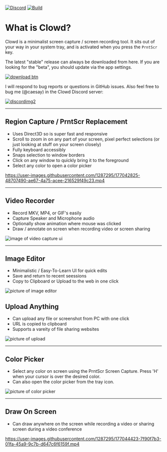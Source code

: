 [![Discord](https://img.shields.io/discord/767856501477343282?style=flat-square&color=purple)](https://discord.gg/CjrCrNzd3F)
[![Build](https://img.shields.io/github/workflow/status/clowd/Clowd/Build%20Clowd/master?style=flat-square)](https://github.com/clowd/Clowd/actions)

# What is Clowd?

Clowd is a minimalist screen capture / screen recording tool. It sits out of your way in your system tray, and is activated when you press the `PrntScr` key.

The latest "stable" release can always be downloaded from here. If you are looking for the "beta", you should update via the app settings.

[![download btn](https://user-images.githubusercontent.com/1287295/177044033-961e5817-83ca-4e71-b204-245dd337a300.png)](https://clowd-releases.s3.eu-central-003.backblazeb2.com/stable/ClowdSetup.exe)

I will respond to bug reports or questions in GitHub issues. Also feel free to bug me (@caesay) in the Clowd Discord server:

[![discordimg2](https://user-images.githubusercontent.com/1287295/150318745-cbfcf5d0-3697-4bef-ac1a-b0d751f53b48.png)](https://discord.gg/CjrCrNzd3F)

----

## Region Capture / PrntScr Replacement
 - Uses Direct3D so is super fast and responsive
 - Scroll to zoom in on any part of your screen, pixel perfect selections (or just looking at stuff on your screen closely)
 - Fully keyboard accessibly
 - Snaps selection to window borders
 - Click on any window to quickly bring it to the foreground
 - Select any color to open a color picker

https://user-images.githubusercontent.com/1287295/177042825-48707490-ae67-4a75-acee-216529f49c23.mp4

----

## Video Recorder
 - Record MKV, MP4, or GIF's easily
 - Capture Speaker and Microphone audio
 - Optionally show animation where mouse was clicked
 - Draw / annotate on screen when recording video or screen sharing
 
![image of video capture ui](https://user-images.githubusercontent.com/1287295/177043599-853d4718-e879-4007-919a-7aee91776c7d.png)

----

## Image Editor
 - Minimalistic / Easy-To-Learn UI for quick edits
 - Save and return to recent seessions
 - Copy to Clipboard or Upload to the web in one click
 
![picture of image editor](https://user-images.githubusercontent.com/1287295/177043066-46f6fe23-260c-4b06-9c2c-da2970e9f249.png)

## Upload Anything
 - Can upload any file or screenshot from PC with one click
 - URL is copied to clipboard
 - Supports a vareity of file sharing websites
 
![picture of upload](https://user-images.githubusercontent.com/1287295/177044201-1b510910-4211-4eda-9f3c-508fac4c8fba.png)

----

## Color Picker
 - Select any color on screen using the PrntScr Screen Capture. Press 'H' when your cursor is over the desired color.
 - Can also open the color picker from the tray icon.
 
![picture of color picker](https://user-images.githubusercontent.com/1287295/177043307-91a17f2b-3b5f-4b76-9e71-7962cc6cf5e0.png)

----

## Draw On Screen
 - Can draw anywhere on the screen while recording a video or sharing screen during a video conference

https://user-images.githubusercontent.com/1287295/177044423-7f90f7b3-01fa-45a9-9c7b-d647c6f6159f.mp4
